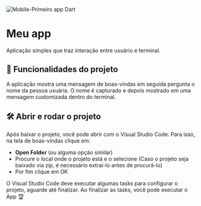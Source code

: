 
![Mobile-Primeiro app Dart](https://github.com/user-attachments/assets/66874d91-be96-42cc-bc18-0024fac24912)

# Meu app

Aplicação simples que traz interação entre usuário e terminal.

## 🔨 Funcionalidades do projeto

A aplicação mostra uma mensagem de boas-vindas em seguida pergunta o nome da pessoa usuária. O nome é capturado e depois mostrado em uma mensagem customizada dentro do terminal.

## 🛠️ Abrir e rodar o projeto

Após baixar o projeto, você pode abrir com o Visual Studio Code. Para isso, na tela de boas-vindas clique em:

- **Open Folder** (ou alguma opção similar)
- Procure o local onde o projeto está e o selecione (Caso o projeto seja baixado via zip, é necessário extraí-lo antes de procurá-lo)
- Por fim clique em OK

O Visual Studio Code deve executar algumas tasks para configurar o projeto, aguarde até finalizar. Ao finalizar as tasks, você pode executar o App 🏆 

